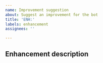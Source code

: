 ```yaml
---
name: Improvement suggestion
about: Suggest an improvement for the bot
title: 'ENH:'
labels: enhancement
assignees: ''

---
```


## Enhancement description
